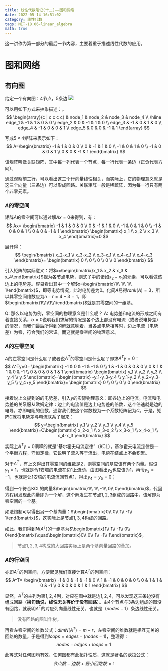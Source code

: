 ```yaml
---
title: 线性代数笔记(十二)——图和网络
date: 2022-05-14 16:51:02
category: 线性代数
tags: MIT-18.06-linear_algebra
math: true
---
```


这一讲作为第一部分的最后一节内容，主要着重于描述线性代数的应用。

# 图和网络
## 有向图
给定一个有向图：4节点，5条边
![](2022-05-14-16-56-35.png)

可以用如下方式来抽象描述：。
$$
\begin{array}{c | c c c c}
& node_1 & node_2 & node_3 & node_4
\\ \hline 
edge_1 & -1     & 1      & 0      & 0
\\ edge_2 & 0      & -1     & 1      & 0
\\ edge_3 & -1     & 0      & 1      & 0
\\ edge_4 & -1     & 0      & 0      & 1
\\ edge_5 & 0      & 0      & -1     & 1
\end{array}
$$

写成$5\times 4$矩阵来表示如下：
$$
A=\begin{bmatrix}
-1 & 1 & 0 & 0 
\\ 0 & -1 & 1 & 0
\\ -1 & 0 & 1 & 0
\\ -1 & 0 & 0 & 1
\\ 0 & 0 & -1 & 1
\end{bmatrix}
$$

该矩阵叫做关联矩阵，其中每一列代表一个节点，每一行代表一条边（正负代表方向）。

通过观察前三行，可以看出这三个行向量线性相关，而实际上，它的物理意义就是这三个向量（三条边）可以形成回路。关联矩阵一般是稀疏阵，因为每一行只有两个非零元素。

### $A$的零空间
矩阵$A$的零空间可以通过解$Ax=0$来得到，有：
$$
Ax=
\begin{bmatrix}
-1 & 1 & 0 & 0 
\\ 0 & -1 & 1 & 0 
\\ -1 & 0 & 1 & 0 
\\ -1 & 0 & 0 & 1 
\\ 0 & 0 & -1 & 1
\end{bmatrix}
\begin{bmatrix}
x_1
\\ x_2
\\ x_3
\\ x_4
\end{bmatrix}=0
$$

展开得：
$$
\begin{bmatrix}
x_2-x_1 
\\ x_3-x_2 
\\ x_3-x_1 
\\ x_4-x_1 
\\ x_4-x_3 
\end{bmatrix}=
\begin{bmatrix}
0
\\ 0
\\ 0
\\ 0
\\ 0 
\end{bmatrix}
$$

引入矩阵的实际意义：将$x=\begin{bmatrix}x_1 & x_2 & x_3 & x_4\end{bmatrix}$视为各节点电势，则式子中的诸如$x_2-x_1$的元素，可以看做该边上的电势差。容易看出其中一个解$x=\begin{bmatrix}1\\ 1\\ 1\\ 1\end{bmatrix}$，即等电势情况，此时电势差为$0$。化简$A$易得$rank(A)=3$，所以其零空间维数应为$n-r=4-3=1$，即$\begin{bmatrix}1\\1\\1\\1\end{bmatrix}$就是其零空间的一组基。

Q: 那么以电势为例，零空间的物理意义是什么呢？
A: 电势差和电流的形成之间有着直接关系，$b=0$说明我们求解的情况是各个边上都没有电流（或者说电势差）的情况，而我们最后所得到的解就意味着，当各点电势相等时，边上电流（电势差）为零，符合我们的常识。而这就是零空间的物理意义。

### $A$的左零空间
$A$的左零空间是什么呢？或者说$A^T$的零空间是什么呢？即求$A^Ty=0$：
$$
A^Ty=0=
\begin{bmatrix}
-1 & 0 & -1 & -1 & 0 
\\ 1 & -1 & 0 & 0 & 0 
\\ 0 & 1 & 1 & 0 & -1 
\\ 0 & 0 & 0 & 1 & 1
\end{bmatrix}
\begin{bmatrix}
y_1
\\ y_2
\\ y_3
\\ y_4
\\ y_5
\end{bmatrix}=\begin{bmatrix}
-y_1-y_3-y_4
\\ y_1-y_2
\\ y_2+y_3-y_5
\\ y_4+y_5
\end{bmatrix}=
\begin{bmatrix}
0
\\ 0
\\ 0
\\ 0
\end{bmatrix}
$$

接着说上文提到的的电势差，引入$y$的实际物理意义：即各边上的电流。电流和电势差的关系服从欧姆定律：边上的电流值是边上电势差的倍数，这个倍速就是边的电导，亦即电阻的倒数，通常我们把这个常数视为一个系数矩阵记为$C$。于是，矩阵$C$就将电势差与电流联系了起来：
$$
y=\begin{bmatrix}
y_1
\\ y_2
\\ y_3
\\ y_4
\\ y_5
\end{bmatrix}=C\begin{bmatrix}
x_2-x_1
\\ x_3-x_2
\\ x_3-x_1
\\ x_4-x_1
\\ x_4-x_3
\end{bmatrix}
$$

实际上$A^Ty=0$阐释的就是“基尔霍夫电流定律”（KCL），基尔霍夫电流定律是一个平衡方程，守恒定律，它说明了流入等于流出，电荷在结点上不会积累。

对于$A^T$，有上文得出其零空间的维数是$2$，则零空间的基应该有两个向量。假设$y_1=1$，也就是令$1$安培的电流在边$1$上流动，由图看出$y_2$也应该为$1$，再令$y_3=-1$，也就是让$1$安培的电流流回节点$1$，得出$y_4=y_5=0$；

得到一个符合KCL的向量$\begin{bmatrix}1\\ 1\\ -1\\ 0\\ 0\end{bmatrix}$，代回方程组发现此向量即为一个解，这个解发生在节点$1,2,3$组成的回路中，该解即为零空间的一个基。

如法炮制可以得出另一个基向量：$\begin{bmatrix}0\\ 0\\ 1\\ -1\\ 1\end{bmatrix}$，这实际上是节点$1,3,4$构成的回路。

如此，我们得到$N(A^T)$的一组基为$\begin{bmatrix}1\\ 1\\ -1\\ 0\\ 0\end{bmatrix}\quad\begin{bmatrix}0\\ 0\\ 1\\ -1\\ 1\end{bmatrix}$。

> 节点$1,2,3,4$构成的大回路实际上是两个基向量回路的叠加。

### $A$的行空间
亦即$A^T$的列空间，方便起见我们直接计算$A^T$的列空间：
$$
A^T=
\begin{bmatrix}
-1 & 0 & -1 & -1 & 0
\\ 1 & -1 & 0 & 0 & 0
\\ 0 & 1 & 1 & 0 & -1
\\ 0 & 0 & 0 & 1 & 1
\end{bmatrix}
$$

显然，$A^T$的主列为第$1,2,4$列，对应在图中就是边$1,2,4$，可以发现这三条边没有组成回路（**换句话说，线性无关等价于没有回路**）。由$4$个节点与$3$条边组成的图没有回路，就表明$A^T$的对应列向量线性无关，也就是（$nodes-1$）条边线性无关。

> 没有回路的图叫作树。

再看左零空间的维数公式：$dim N(A^T)=m-r$，左零空间的维数就是相互无关的回路的数量，于是得到$loops=edges-(nodes-1)$，整理得：
$$
nodes-edges+loops=1
$$

此等式对任何图均有效，任何图都有此拓扑性质，这就是著名的欧拉公式：
$$
节点数-边数+最小回路数=1
$$